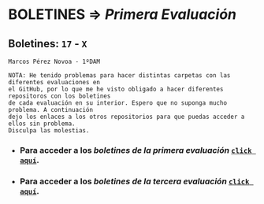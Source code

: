 # BOLETINES => _Primera Evaluación_
## Boletines: `17` - `X`

`Marcos Pérez Novoa - 1ºDAM`

```
NOTA: He tenido problemas para hacer distintas carpetas con las diferentes evaluaciones en 
el GitHub, por lo que me he visto obligado a hacer diferentes repositoros con los boletines 
de cada evaluación en su interior. Espero que no suponga mucho problema. A continuación 
dejo los enlaces a los otros repositorios para que puedas acceder a ellos sin problema. 
Disculpa las molestias.
```
- ### Para acceder a los *boletines de la primera evaluación* [`click aquí`](https://github.com/Endermaiter/BoletinesProgramacion1Evaluacion.git).
- ### Para acceder a los *boletines de la tercera evaluación* [`click aquí`](https://github.com/Endermaiter/BoletinesProgramacion3Evaluacion.git).
